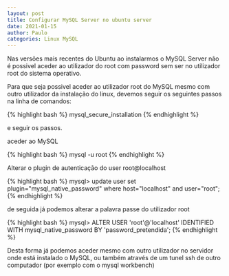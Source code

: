 ```yaml
---
layout: post
title: Configurar MySQL Server no ubuntu server 
date: 2021-01-15
author: Paulo
categories: Linux MySQL
---
```


Nas versões mais recentes do Ubuntu ao instalarmos o MySQL Server não é possivel aceder ao utilizador do root com password sem ser no utilizador root do sistema operativo.

Para que seja possivel aceder ao utilizador root do MySQL mesmo com outro utilizador da instalação do linux, devemos seguir os seguintes passos na linha de comandos:

{% highlight bash %}
mysql_secure_installation 
{% endhighlight %}

e seguir os passos.

aceder ao MySQL

{% highlight bash %}
mysql -u root
{% endhighlight %}

Alterar o plugin de autenticação do user root@localhost

{% highlight bash %}
mysql> update user set plugin="mysql_native_password" where host="localhost" and user="root";
{% endhighlight %}

de seguida já podemos alterar a palavra passe do utilizador root 

{% highlight bash %}
mysql> ALTER USER 'root'@'localhost' IDENTIFIED WITH mysql_native_password BY 'password_pretendida';
{% endhighlight %}

Desta forma já podemos aceder mesmo com outro utilizador no servidor onde está instalado o MySQL, ou também através de um tunel ssh de outro computador (por exemplo com o mysql workbench)
